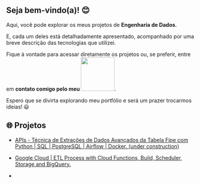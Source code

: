 ## Seja bem-vindo(a)! 😊

Aqui, você pode explorar os meus projetos de **Engenharia de Dados**.

E, cada um deles está detalhadamente apresentado, acompanhado por uma breve descrição das tecnologias que utilizei.

Fique à vontade para acessar diretamente os projetos ou, se preferir, entre em **contato comigo pelo meu <a href="https://www.linkedin.com/in/devguilhermecarvalho/" target="_blank"><img src="https://img.shields.io/badge/LinkedIn-0077B5?style=for-the-badge&logo=linkedin&logoColor=white" target="_blank" width='90'></a>**.

Espero que se divirta explorando meu portfólio e será um prazer trocarmos ideias! 😃

##  🌐 Projetos

- <a href="https://github.com/devguilhermecarvalho/api-fipe-extractor">APIs - Técnica de Extrações de Dados Avançados da Tabela Fipe com Python | SQL | PostgreSQL | Airflow | Docker. (under construction)</a>

- <a href="https://github.com/devguilhermecarvalho/gcloud-automated-marketdata">Google Cloud | ETL Process with Cloud Functions, Build, Scheduler, Storage and BigQuery.</a>

-
